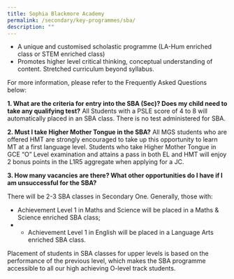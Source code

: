 ```yaml
---
title: Sophia Blackmore Academy
permalink: /secondary/key-programmes/sba/
description: ""
---
```




*   A unique and customised scholastic programme (LA-Hum enriched class or STEM enriched class)
*   Promotes higher level critical thinking, conceptual understanding of content. Stretched curriculum beyond syllabus.

  

For more information, please refer to the Frequently Asked Questions below:

**1. What are the criteria for entry into the SBA (Sec)? Does my child need to take any qualifying test?**
All Students with a PSLE score of 4 to 8 will automatically placed in an SBA class. There is no test administered for SBA.


**2. Must I take Higher Mother Tongue in the SBA?**
All MGS students who are offered HMT are strongly encouraged to take up this opportunity to learn MT at a first language level. Students who take Higher Mother Tongue in GCE “O” Level examination and attains a pass in both EL and HMT will enjoy 2 bonus points in the L1R5 aggregate when applying for a JC.


**3. How many vacancies are there? What other opportunities do I have if I am unsuccessful for the SBA?**

There will be 2-3 SBA classes in Secondary One. Generally, those with:
* Achievement Level 1 in Maths and Science will be placed in a Maths & Science enriched SBA class;
* * Achievement Level 1 in English will be placed in a Language Arts enriched SBA class.

Placement of students in SBA classes for upper levels is based on the performance of the previous level, which makes the SBA programme accessible to all our high achieving O-level track students.